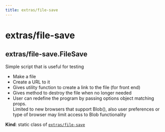 ```yaml
---
title: extras/file-save
---
```


<a name="module_extras/file-save"></a>

# extras/file-save
<a name="module_extras/file-save.FileSave"></a>

## extras/file-save.FileSave
Simple script that is useful for testing
- Make a file 
- Create a URL to it
- Gives utility function to create a link to the file (for front end)
- Gives method to destroy the file when no longer needed
- User can redefine the program by passing options object matching props.     
Limited to new browsers that support Blob(), also user preferences or type of browser may limit access to Blob functionality

**Kind**: static class of [<code>extras/file-save</code>](#module_extras/file-save)  

  